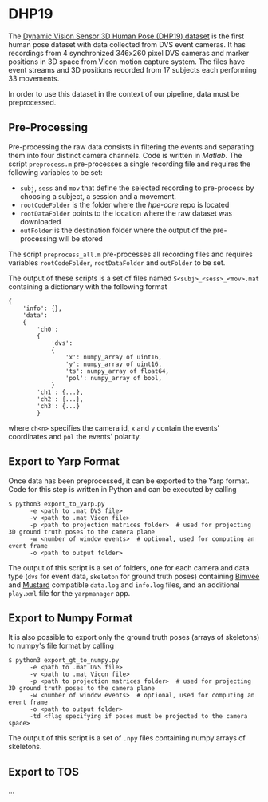 # DHP19

The [Dynamic Vision Sensor 3D Human Pose (DHP19) dataset](https://sites.google.com/view/dhp19/home) is the first human 
pose dataset with data collected from DVS event cameras. It has recordings from 4 synchronized 346x260 pixel DVS cameras 
and marker positions in 3D space from Vicon motion capture system. The files have event streams and 3D positions recorded 
from 17 subjects each performing 33 movements.

In order to use this dataset in the context of our pipeline, data must be preprocessed.

## Pre-Processing

Pre-processing the raw data consists in filtering the events and separating them into four distinct camera channels. 
Code is written in *Matlab*. The script `preprocess.m` pre-processes a single recording file and requires the following
variables to be set:

* `subj`, `sess` and `mov` that define the selected recording to pre-process by choosing a subject, a session and a movement.
* `rootCodeFolder` is the folder where the *hpe-core* repo is located
* `rootDataFolder` points to the location where the raw dataset was downloaded
* `outFolder` is the destination folder where the output of the pre-processing will be stored

The script `preprocess_all.m` pre-processes all recording files and requires variables `rootCodeFolder`, `rootDataFolder`
and `outFolder` to be set.

The output of these scripts is a set of files named `S<subj>_<sess>_<mov>.mat` containing a dictionary with the following format

```
{
    'info': {},
    'data':
    {
        'ch0':
        {
            'dvs':
            {
                'x': numpy_array of uint16,
                'y': numpy_array of uint16,
                'ts': numpy_array of float64,
                'pol': numpy_array of bool,
            }
        'ch1': {...},
        'ch2': {...},
        'ch3': {...}
        }
```

where `ch<n>` specifies the camera id, `x` and `y` contain the events' coordinates and `pol` the events' polarity.


## Export to Yarp Format

Once data has been preprocessed, it can be exported to the Yarp format. Code for this step is written in Python and can 
be executed by calling

```shell
$ python3 export_to_yarp.py
      -e <path to .mat DVS file>
      -v <path to .mat Vicon file>
      -p <path to projection matrices folder>  # used for projecting 3D ground truth poses to the camera plane
      -w <number of window events>  # optional, used for computing an event frame
      -o <path to output folder>
```

The output of this script is a set of folders, one for each camera and data type (`dvs` for event data, `skeleton` for 
ground truth poses) containing [Bimvee](https://github.com/event-driven-robotics/bimvee) and [Mustard](https://github.com/event-driven-robotics/mustard)
compatible `data.log` and `info.log` files, and an additional `play.xml` file for the `yarpmanager` app.


## Export to Numpy Format

It is also possible to export only the ground truth poses (arrays of skeletons) to numpy's file format by calling

```shell
$ python3 export_gt_to_numpy.py
      -e <path to .mat DVS file>
      -v <path to .mat Vicon file>
      -p <path to projection matrices folder>  # used for projecting 3D ground truth poses to the camera plane
      -w <number of window events>  # optional, used for computing an event frame
      -o <path to output folder>
      -td <flag specifying if poses must be projected to the camera space>
```

The output of this script is a set of `.npy` files containing numpy arrays of skeletons.


## Export to TOS
...
